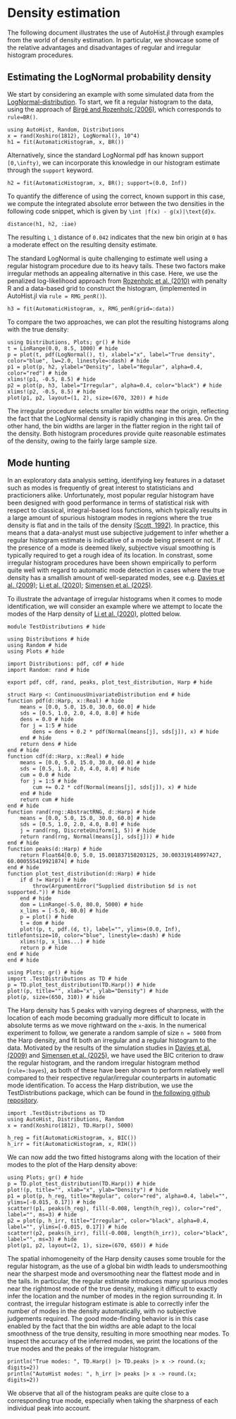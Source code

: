 # Density estimation

The following document illustrates the use of AutoHist.jl through examples from the world of density estimation. In particular, we showcase some of the relative advantages and disadvantages of regular and irregular histogram procedures.

## Estimating the LogNormal probability density

We start by considering an example with some simulated data from the [LogNormal-distribution](https://en.wikipedia.org/wiki/Log-normal_distribution). To start, we fit a regular histogram to the data, using the approach of [Birgé and Rozenholc (2006)](https://doi.org/10.1016/j.csda.2010.04.021), which corresponds to `rule=BR()`.
```@example LogNormal; continued=true
using AutoHist, Random, Distributions
x = rand(Xoshiro(1812), LogNormal(), 10^4)
h1 = fit(AutomaticHistogram, x, BR())
```
Alternatively, since the standard LogNormal pdf has known support ``[0,\infty)``, we can incorporate this knowledge in our histogram estimate through the `support` keyword.
```@example LogNormal; continued = true
h2 = fit(AutomaticHistogram, x, BR(); support=(0.0, Inf))
```
To quantify the difference of using the correct, known support in this case, we compute the integrated absolute error between the two densities in the following code snippet, which is given by ``\int |f(x) - g(x)|\text{d}x``.
```@example LogNormal
distance(h1, h2, :iae)
```
The resulting ``L_1`` distance of ``0.042`` indicates that the new bin origin at ``0`` has a moderate effect on the resulting density estimate.

The standard LogNormal is quite challenging to estimate well using a regular histogram procedure due to its heavy tails. These two factors make irregular methods an appealing alternative in this case. Here, we use the penalized log-likelihood approach from [Rozenholc et al. (2010)](https://doi.org/10.1016/j.csda.2010.04.021) with penalty R and a data-based grid to construct the histogram, (implemented in AutoHist.jl via `rule = RMG_penR()`).
```@example LogNormal; continued = true
h3 = fit(AutomaticHistogram, x, RMG_penR(grid=:data))
```

To compare the two approaches, we can plot the resulting histograms along with the true density:
```@example LogNormal
using Distributions, Plots; gr() # hide
t = LinRange(0.0, 8.5, 1000) # hide
p = plot(t, pdf(LogNormal(), t), xlabel="x", label="True density", color="blue", lw=2.0, linestyle=:dash) # hide
p1 = plot(p, h2, ylabel="Density", label="Regular", alpha=0.4, color="red") # hide
xlims!(p1, -0.5, 8.5) # hide
p2 = plot(p, h3, label="Irregular", alpha=0.4, color="black") # hide
xlims!(p2, -0.5, 8.5) # hide
plot(p1, p2, layout=(1, 2), size=(670, 320)) # hide
```
The irregular procedure selects smaller bin widths near the origin, reflecting the fact that the LogNormal density is rapidly changing in this area. On the other hand, the bin widths are larger in the flatter region in the right tail of the density. Both histogram procedures provide quite reasonable estimates of the density, owing to the fairly large sample size.

## Mode hunting
In an exploratory data analysis setting, identifying key features in a dataset such as modes is frequently of great interest to statisticians and practicioners alike. Unfortunately, most popular regular histogram have been designed with good performance in terms of statistical risk with respect to classical, integral-based loss functions, which typically results in a large amount of spurious histogram modes in regions where the true density is flat and in the tails of the density [(Scott, 1992)](https://doi.org/10.1002/9780470316849). In practice, this means that a data-analyst must use subjective judgement to infer whether a regular histogram estimate is indicative of a mode being present or not. If the presence of a mode is deemed likely, subjective visual smoothing is typically required to get a rough idea of its location. In constrast, some irregular histogram procedures have been shown empirically to perform quite well with regard to automatic mode detection in cases where the true density has a smallish amount of well-separated modes, see e.g. [Davies et al. (2009)](https://doi.org/10.1051/ps:2008005); [Li et al. (2020)](https://doi.org/10.1093/biomet/asz081); [Simensen et al. (2025)](https://doi.org/10.48550/ARXIV.2505.22034).

To illustrate the advantage of irregular histograms when it comes to mode identification, we will consider an example where we attempt to locate the modes of the Harp density of [Li et al. (2020)](https://doi.org/10.1093/biomet/asz081), plotted below.

```@example Harp; continued=true
module TestDistributions # hide

using Distributions # hide
using Random # hide
using Plots # hide

import Distributions: pdf, cdf # hide
import Random: rand # hide

export pdf, cdf, rand, peaks, plot_test_distribution, Harp # hide

struct Harp <: ContinuousUnivariateDistribution end # hide
function pdf(d::Harp, x::Real) # hide
    means = [0.0, 5.0, 15.0, 30.0, 60.0] # hide
    sds = [0.5, 1.0, 2.0, 4.0, 8.0] # hide
    dens = 0.0 # hide
    for j = 1:5 # hide
        dens = dens + 0.2 * pdf(Normal(means[j], sds[j]), x) # hide
    end # hide
    return dens # hide
end # hide
function cdf(d::Harp, x::Real) # hide
    means = [0.0, 5.0, 15.0, 30.0, 60.0] # hide
    sds = [0.5, 1.0, 2.0, 4.0, 8.0] # hide
    cum = 0.0 # hide
    for j = 1:5 # hide
        cum += 0.2 * cdf(Normal(means[j], sds[j]), x) # hide
    end # hide
    return cum # hide
end # hide
function rand(rng::AbstractRNG, d::Harp) # hide
    means = [0.0, 5.0, 15.0, 30.0, 60.0] # hide
    sds = [0.5, 1.0, 2.0, 4.0, 8.0] # hide
    j = rand(rng, DiscreteUniform(1, 5)) # hide
    return rand(rng, Normal(means[j], sds[j])) # hide
end # hide
function peaks(d::Harp) # hide
    return Float64[0.0, 5.0, 15.001837158203125, 30.003319148997427, 60.000555419921874] # hide
end # hide
function plot_test_distribution(d::Harp) # hide
    if d != Harp() # hide
        throw(ArgumentError("Supplied distribution $d is not supported.")) # hide
    end # hide
    dom = LinRange(-5.0, 80.0, 5000) # hide
    x_lims = [-5.0, 80.0] # hide
    p = plot() # hide
    t = dom # hide
    plot!(p, t, pdf.(d, t), label="", ylims=(0.0, Inf), titlefontsize=10, color="blue", linestyle=:dash) # hide
    xlims!(p, x_lims...) # hide
    return p # hide
end # hide
end # hide
```

```@example Harp
using Plots; gr() # hide
import .TestDistributions as TD # hide
p = TD.plot_test_distribution(TD.Harp()) # hide
plot!(p, title="", xlab="x", ylab="Density") # hide
plot(p, size=(650, 310)) # hide
```
The Harp density has 5 peaks with varying degrees of sharpness, with the location of each mode becoming gradually more difficult to locate in absolute terms as we move rightward on the ``x``-axis. In the numerical experiment to follow, we generate a random sample of size ``n = 5000`` from the Harp density, and fit both an irregular and a regular histogram to the data. Motivated by the results of the simulation studies in [Davies et al. (2009)](https://doi.org/10.1051/ps:2008005) and [Simensen et al. (2025)](https://doi.org/10.48550/ARXIV.2505.22034), we have used the BIC criterion to draw the regular histogram, and the random irregular histogram method (`rule=:bayes`), as both of these have been shown to perform relatively well compared to their respective regular/irregular counterparts in automatic mode identification. To access the Harp distribution, we use the TestDistributions package, which can be found in [the following github repository](https://github.com/oskarhs/Random-Histograms---Paper/tree/main/TestDistributions).

```@example Harp; continued = true
import .TestDistributions as TD
using AutoHist, Distributions, Random
x = rand(Xoshiro(1812), TD.Harp(), 5000)

h_reg = fit(AutomaticHistogram, x, BIC())
h_irr = fit(AutomaticHistogram, x, RIH())
```

We can now add the two fitted histograms along with the location of their modes to the plot of the Harp density above:
```@example Harp
using Plots; gr() # hide
p = TD.plot_test_distribution(TD.Harp()) # hide
plot!(p, title="", xlab="x", ylab="Density") # hide
p1 = plot(p, h_reg, title="Regular", color="red", alpha=0.4, label="", ylims=[-0.015, 0.17]) # hide
scatter!(p1, peaks(h_reg), fill(-0.008, length(h_reg)), color="red", label="", ms=3) # hide
p2 = plot(p, h_irr, title="Irregular", color="black", alpha=0.4, label="", ylims=[-0.015, 0.17]) # hide
scatter!(p2, peaks(h_irr), fill(-0.008, length(h_irr)), color="black", label="", ms=3) # hide
plot(p1, p2, layout=(2, 1), size=(670, 650)) # hide
```

The spatial inhomogeneity of the Harp density causes some trouble for the regular histogram, as the use of a global bin width leads to undersmoothing near the sharpest mode and oversmoothing near the flattest mode and in the tails. In particular, the regular estimate introduces many spurious modes near the rightmost mode of the true density, making it difficult to exactly infer the location and the number of modes in the region surrounding it. In contrast, the irregular histogram estimate is able to correctly infer the number of modes in the density automatically, with no subjective judgements required. The good mode-finding behavior is in this case enabled by the fact that the bin widths are able adapt to the local smoothness of the true density, resulting in more smoothing near modes. To inspect the accuracy of the inferred modes, we print the locations of the true modes and the peaks of the irregular histogram.

```@example Harp
println("True modes: ", TD.Harp() |> TD.peaks |> x -> round.(x; digits=2))
println("AutoHist modes: ", h_irr |> peaks |> x -> round.(x; digits=2))
```
We observe that all of the histogram peaks are quite close to a corresponding true mode, especially when taking the sharpness of each individual peak into account.